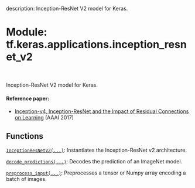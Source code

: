 description: Inception-ResNet V2 model for Keras.

<div itemscope itemtype="http://developers.google.com/ReferenceObject">
<meta itemprop="name" content="tf.keras.applications.inception_resnet_v2" />
<meta itemprop="path" content="Stable" />
</div>

# Module: tf.keras.applications.inception_resnet_v2

<!-- Insert buttons and diff -->

<table class="tfo-notebook-buttons tfo-api nocontent" align="left">

</table>



Inception-ResNet V2 model for Keras.



#### Reference paper:

- [Inception-v4, Inception-ResNet and the Impact of
   Residual Connections on Learning](https://arxiv.org/abs/1602.07261)
  (AAAI 2017)


## Functions

[`InceptionResNetV2(...)`](../../../tf/keras/applications/InceptionResNetV2.md): Instantiates the Inception-ResNet v2 architecture.

[`decode_predictions(...)`](../../../tf/keras/applications/inception_resnet_v2/decode_predictions.md): Decodes the prediction of an ImageNet model.

[`preprocess_input(...)`](../../../tf/keras/applications/inception_resnet_v2/preprocess_input.md): Preprocesses a tensor or Numpy array encoding a batch of images.

